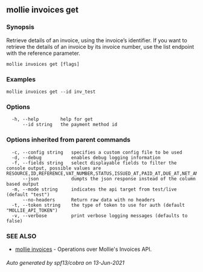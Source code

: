 ## mollie invoices get



### Synopsis

Retrieve details of an invoice, using the invoice’s identifier.
If you want to retrieve the details of an invoice by its invoice number, 
use the list endpoint with the reference parameter.

```
mollie invoices get [flags]
```

### Examples

```
mollie invoices get --id inv_test
```

### Options

```
  -h, --help        help for get
      --id string   the payment method id
```

### Options inherited from parent commands

```
  -c, --config string   specifies a custom config file to be used
  -d, --debug           enables debug logging information
  -f, --fields string   select displayable fields to filter the console output, possible values are RESOURCE,ID,REFERENCE,VAT_NUMBER,STATUS,ISSUED_AT,PAID_AT,DUE_AT,NET_AMOUNT,VAT_AMOUNT,GROSS_AMOUNT
      --json            dumpts the json response instead of the column based output
  -m, --mode string     indicates the api target from test/live (default "test")
      --no-headers      Return raw data with no headers
  -t, --token string    the type of token to use for auth (default "MOLLIE_API_TOKEN")
  -v, --verbose         print verbose logging messages (defaults to false)
```

### SEE ALSO

* [mollie invoices](mollie_invoices.md)	 - Operations over Mollie's Invoices API.

###### Auto generated by spf13/cobra on 13-Jun-2021
